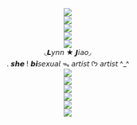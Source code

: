<div align="center">
  <img src="https://komarev.com/ghpvc/?username=your-github-username&label=♡">
</div>

<div align="center">
  <img src= "https://i.imgur.com/TbItnVV.webp">
</div>

<div align="center">
 <img src= "https://64.media.tumblr.com/70b5d0c19e074886f44a43a79fcbf80e/407055fc4094a03f-55/s1280x1920/15ddd9058199eb955d6c6c284a8cb66ea052d6d5.pnj">
</div>
<div align="center">
  <img src= "https://i.imgur.com/TbItnVV.webp">
</div>
<div align="center">
  <img src="https://i.imgur.com/rfzaPNi.webp">
</div>

<div align="center">
◟𝙇𝘺𝘯𝘯 ★ 𝙅𝘪𝘢𝘰◞
</div>
<div align="center">
. 𝙨𝙝𝙚 ! 𝙗𝙞𝘴𝘦𝘹𝘶𝘢𝘭 ᯓ 𝘢𝘳𝘵𝘪𝘴𝘵 
  ᡣ𐭩 𝘢𝘳𝘵𝘪𝘴𝘵 ^_^
</div>

<div align="center">
  <img src= "https://i.imgur.com/TbItnVV.webp">
</div>
<div align="center">
 <img src= "https://64.media.tumblr.com/9531edb344231e47224023edc07bd45a/407055fc4094a03f-5c/s1280x1920/0de299e74a55ff02a5c80c84762520d252204d52.pnj">
</div>

<div align="center">
  <img src= "https://i.imgur.com/5hmjbYw.png">
</div>

<div align="center">
 <img src= "https://64.media.tumblr.com/70b5d0c19e074886f44a43a79fcbf80e/407055fc4094a03f-55/s1280x1920/15ddd9058199eb955d6c6c284a8cb66ea052d6d5.pnj">
</div>

<div align="center">
  <img src= "https://i.imgur.com/TbItnVV.webp">
</div>

<div align="center">
  <img src="https://i.imgur.com/NpOJ5LS.png">
</div>
